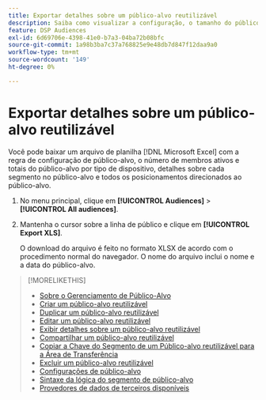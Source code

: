 ```yaml
---
title: Exportar detalhes sobre um público-alvo reutilizável
description: Saiba como visualizar a configuração, o tamanho do público-alvo e os posicionamentos direcionados para um público-alvo reutilizável.
feature: DSP Audiences
exl-id: 6d69706e-4398-41e0-b7a3-04ba72b08bfc
source-git-commit: 1a98b3ba7c37a768825e9e48db7d847f12daa9a0
workflow-type: tm+mt
source-wordcount: '149'
ht-degree: 0%

---
```


# Exportar detalhes sobre um público-alvo reutilizável

Você pode baixar um arquivo de planilha [!DNL Microsoft Excel] com a regra de configuração de público-alvo, o número de membros ativos e totais do público-alvo por tipo de dispositivo, detalhes sobre cada segmento no público-alvo e todos os posicionamentos direcionados ao público-alvo.

1. No menu principal, clique em **[!UICONTROL Audiences]** > **[!UICONTROL All audiences]**.

1. Mantenha o cursor sobre a linha de público e clique em **[!UICONTROL Export XLS]**.

   O download do arquivo é feito no formato XLSX de acordo com o procedimento normal do navegador. O nome do arquivo inclui o nome e a data do público-alvo.

>[!MORELIKETHIS]
>
>* [Sobre o Gerenciamento de Público-Alvo](audience-about.md)
>* [Criar um público-alvo reutilizável](reusable-audience-create.md)
>* [Duplicar um público-alvo reutilizável](reusable-audience-duplicate.md)
>* [Editar um público-alvo reutilizável](reusable-audience-edit.md)
>* [Exibir detalhes sobre um público-alvo reutilizável](reusable-audience-view-details.md)
>* [Compartilhar um público-alvo reutilizável](reusable-audience-share.md)
>* [Copiar a Chave do Segmento de um Público-alvo reutilizável para a Área de Transferência](reusable-audience-clipboard.md)
>* [Excluir um público-alvo reutilizável](reusable-audience-delete.md)
>* [Configurações de público-alvo](audience-settings.md)
>* [Sintaxe da lógica do segmento de público-alvo](audience-segment-logic-syntax.md)
>* [Provedores de dados de terceiros disponíveis](third-party-data-providers.md)
